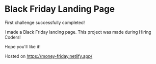 # Black Friday Landing Page

First challenge successfully completed!

I made a Black Friday landing page.
This project was made during Hiring Coders!

Hope you'll like it!

Hosted on <https://money-friday.netlify.app/>
